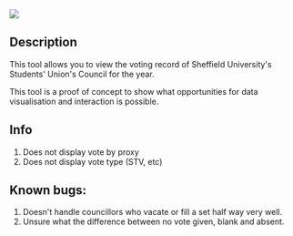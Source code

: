 <img src="https://img.shields.io/badge/license-ATR-yellow">

## Description

This tool allows you to view the voting record of Sheffield University's Students' Union's Council for the year.

This tool is a proof of concept to show what opportunities for data visualisation and interaction is possible.

## Info

1. Does not display vote by proxy
2. Does not display vote type (STV, etc)

## Known bugs:

1. Doesn't handle councillors who vacate or fill a set half way very well.
2. Unsure what the difference between no vote given, blank and absent.